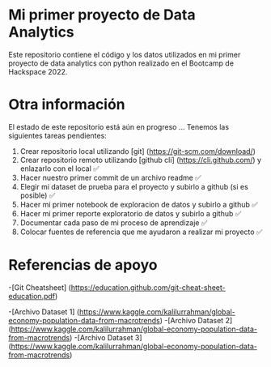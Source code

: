 # Mi primer proyecto de Data Analytics

Este repositorio contiene el código y los datos utilizados en mi primer proyecto de data analytics con python realizado en el Bootcamp de Hackspace 2022.

# Otra información

El estado de este repositorio está aún en progreso ... Tenemos las siguientes tareas pendientes:

1. Crear repositorio local  utilizando [git] (https://git-scm.com/download/)
2. Crear repositorio remoto utilizando [github cli] (https://cli.github.com/) y enlazarlo con el local ✅
3. Hacer nuestro primer commit de un archivo readme ✅
4. Elegir mi dataset de prueba para el proyecto y subirlo a github (si es posible) ✅
5. Hacer mi primer notebook de exploracion de datos y subirlo a github ✅
6. Hacer mi primer reporte exploratorio de datos y subirlo a github ✅
7. Documentar cada paso de mi proceso de aprendizaje ✅
8. Colocar fuentes de referencia que me ayudaron a realizar mi proyecto ✅

# Referencias de apoyo
 -[Git Cheatsheet] (https://education.github.com/git-cheat-sheet-education.pdf)

 -[Archivo Dataset 1] (https://www.kaggle.com/kalilurrahman/global-economy-population-data-from-macrotrends)
 -[Archivo Dataset 2] (https://www.kaggle.com/kalilurrahman/global-economy-population-data-from-macrotrends)
 -[Archivo Dataset 3] (https://www.kaggle.com/kalilurrahman/global-economy-population-data-from-macrotrends)
 


 


 
